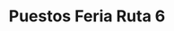 ---
title: "Puestos Feria Ruta 6"
url: /campana/puestos-feria-ruta-6-avenida-rivadavia-4/
shop: comodidad
---